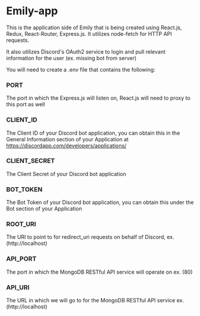 # Emily-app
This is the application side of Emily that is being created using React.js, Redux, React-Router, Express.js.
It utilizes node-fetch for HTTP API requests.

It also utilizes Discord's OAuth2 service to login and pull relevant information for the user (ex. missing bot from server)

You will need to create a .env file that contains the following:

### PORT
The port in which the Express.js will listen on, React.js will need to proxy to this port as well
### CLIENT_ID
The Client ID of your Discord bot application, you can obtain this in the General Information section of your Application at https://discordapp.com/developers/applications/
### CLIENT_SECRET
The Client Secret of your Discord bot application
### BOT_TOKEN
The Bot Token of your Discord bot application, you can obtain this under the Bot section of your Application
### ROOT_URI
The URI to point to for redirect_uri requests on behalf of Discord, ex. (http://localhost)
### API_PORT
The port in which the MongoDB RESTful API service will operate on ex. (80)
### API_URI
The URL in which we will go to for the MongoDB RESTful API service ex. (http://localhost)